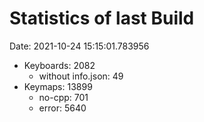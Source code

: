 # Statistics of last Build

Date: 2021-10-24 15:15:01.783956


* Keyboards: 2082
  * without info.json: 49
* Keymaps: 13899
  * no-cpp: 701
  * error: 5640
